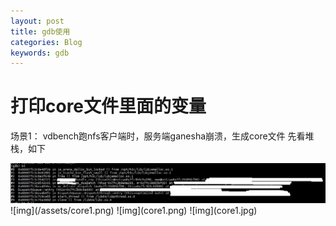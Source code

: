 ```yaml
---
layout: post
title: gdb使用
categories: Blog
keywords: gdb
---
```



# 打印core文件里面的变量
场景1：
vdbench跑nfs客户端时，服务端ganesha崩溃，生成core文件
先看堆栈，如下
<center>
    <img src="/images/posts/blog/gdb/core1.png" alt="picture not found" style="zoom:100%;" />
    <br>
</center>  
![img](/assets/core1.png)  
![img](core1.png)  
![img](core1.jpg)


